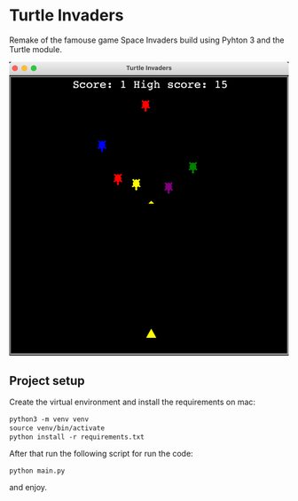 # Turtle Invaders

Remake of the famouse game Space Invaders build using Pyhton 3 and the Turtle module.

![image](images/turtle_invaders.png )

## Project setup

Create the virtual environment and install the requirements on mac:

```
python3 -m venv venv
source venv/bin/activate
python install -r requirements.txt
```

After that run the following script for run the code:

```
python main.py
```

and enjoy.
